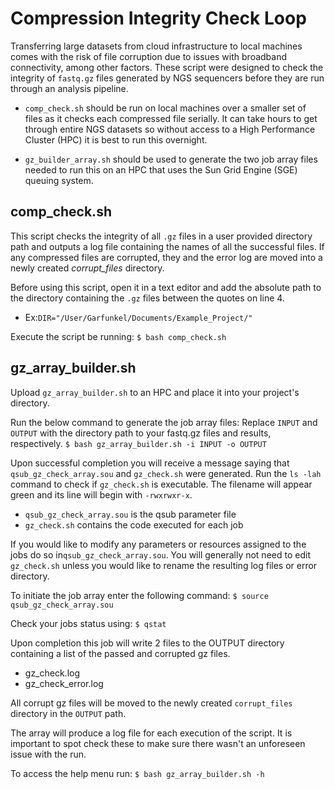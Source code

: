 # Compression Integrity Check Loop
 
Transferring large datasets from cloud infrastructure to local machines comes with the risk of file corruption due to issues with broadband connectivity, among other factors. These script were designed to check the integrity of `fastq.gz` files generated by NGS sequencers before they are run through an analysis pipeline.

- `comp_check.sh` should be run on local machines over a smaller set of files as it checks each compressed file serially. It can take hours to get through entire NGS datasets so without access to a High Performance Cluster (HPC) it is best to run this overnight.

- `gz_builder_array.sh` should be used to generate the two job array files needed to run this on an HPC that uses the Sun Grid Engine (SGE) queuing system.

## comp_check.sh
This script checks the integrity of all `.gz` files in a user provided directory path and outputs a log file containing the names of all the successful files. If any compressed files are corrupted, they and the error log are moved into a newly created *corrupt_files* directory.

Before using this script, open it in a text editor and add the absolute path to the directory containing the `.gz` files between the quotes on line 4.
- Ex:`DIR="/User/Garfunkel/Documents/Example_Project/"`

Execute the script be running:
`$ bash comp_check.sh`

## gz_array_builder.sh
Upload `gz_array_builder.sh` to an HPC and place it into your project's directory. 

Run the below command to generate the job array files: Replace `INPUT` and `OUTPUT` with the directory path to your fastq.gz files and results, respectively.
`$ bash gz_array_builder.sh -i INPUT -o OUTPUT`

Upon successful completion you will receive a message saying that `qsub_gz_check_array.sou` and `gz_check.sh` were generated. Run the `ls -lah` command to check if `gz_check.sh` is executable. The filename will appear green and its line will begin with `-rwxrwxr-x`.

- `qsub_gz_check_array.sou` is the qsub parameter file
- `gz_check.sh` contains the code executed for each job

If you would like to modify any parameters or resources assigned to the jobs do so in`qsub_gz_check_array.sou`. You will generally not need to edit `gz_check.sh` unless you would like to rename the resulting log files or error directory. 

To initiate the job array enter the following command:
`$ source qsub_gz_check_array.sou`

Check your jobs status using:
`$ qstat`

Upon completion this job will write 2 files to the OUTPUT directory containing a list of the passed and corrupted gz files.
- gz_check.log
- gz_check_error.log

All corrupt gz files will be moved to the newly created `corrupt_files` directory in the `OUTPUT` path.

The array will produce a log file for each execution of the script. It is important to spot check these to make sure there wasn't an unforeseen issue with the run.

To access the help menu run:
`$ bash gz_array_builder.sh -h`
 